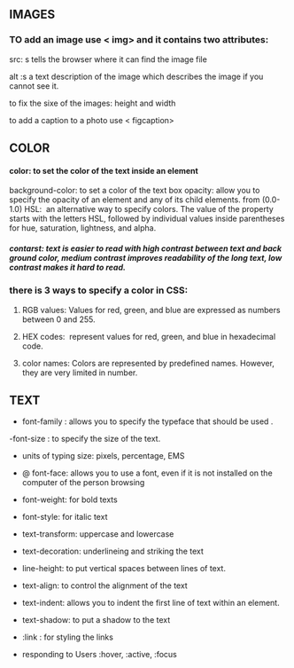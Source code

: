 ## IMAGES


### TO add an image use < img> and it contains two attributes:


src: s tells the browser where it can find the image file

alt :s a text description of the image which describes the image if you cannot see it.

to fix the sixe of the images: height and width 

to add a caption to a photo use < figcaption>

## COLOR 


#### color: to set the color of the text inside an element
background-color: to set a color of the text box
opacity: allow you to specify the opacity of an element and any of its child elements. from (0.0- 1.0)
HSL:  an alternative way to specify colors. The value of the property starts with the letters HSL, followed by individual values inside parentheses for hue, saturation, lightness, and alpha.

##### contarst: text is easier to read with high contrast between text and back ground color, medium contrast improves readability of the long text, low contrast makes it hard to read.

### there is 3 ways to specify a color in CSS:

1. RGB values: Values for red, green, and blue are expressed as numbers between 0 and 255.

2. HEX codes:  represent values for red, green, and blue in hexadecimal code.

3. color names: Colors are represented by predefined names. However, they are very limited in number.

## TEXT 

- font-family : allows you to specify the typeface that should be used .

-font-size : to specify the size of the text.

- units of typing size: pixels, percentage, EMS

- @ font-face: allows you to use a font, even if it is not installed on the computer of the person browsing

- font-weight: for bold texts

- font-style: for italic text

- text-transform: uppercase and lowercase

- text-decoration: underlineing and striking the text

- line-height: to put vertical spaces between lines of text.

- text-align: to control the alignment of the text

- text-indent: allows you to indent the first line of text within an element. 

- text-shadow: to put a shadow to the text

- :link : for styling the links

- responding to Users :hover, :active, :focus 